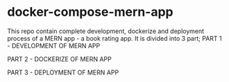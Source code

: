 # docker-compose-mern-app
This repo contain complete development, dockerize and deployment process of a MERN app - a book rating app.
It is divided into 3 part;
PART 1 - DEVELOPMENT OF MERN APP

PART 2 - DOCKERIZE OF MERN APP

PART 3 - DEPLOYMENT OF MERN APP
